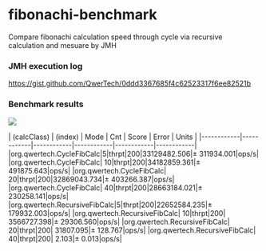 # fibonachi-benchmark
Compare fibonachi calculation speed through cycle via recursive calculation and mesuare by JMH

### JMH execution log
https://gist.github.com/QwerTech/0ddd3367685f4c62523317f6ee82521b

### Benchmark results
![](https://github.com/QwerTech/fibonachi-benchmark/raw/master/graph.png)

| (calcClass) | (index) | Mode | Cnt | Score | Error | Units |
|------------|------------|------------|------------|------------|------------|
|org.qwertech.CycleFibCalc|5|thrpt|200|33129482.506|± 311934.001|ops/s|
|org.qwertech.CycleFibCalc| 10|thrpt|200|34182859.361|± 491875.643|ops/s|
|org.qwertech.CycleFibCalc| 20|thrpt|200|32869043.734|± 403266.387|ops/s|
|org.qwertech.CycleFibCalc| 40|thrpt|200|28663184.021|± 230258.141|ops/s|
|org.qwertech.RecursiveFibCalc|5|thrpt|200|22652584.235|± 179932.003|ops/s|
|org.qwertech.RecursiveFibCalc| 10|thrpt|200| 3566727.398|± 29306.560|ops/s|
|org.qwertech.RecursiveFibCalc| 20|thrpt|200| 31807.095|± 128.767|ops/s|
|org.qwertech.RecursiveFibCalc| 40|thrpt|200| 2.103|± 0.013|ops/s|
